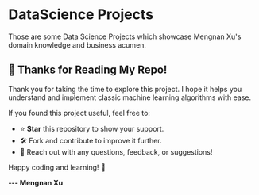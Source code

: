 # DataScience Projects
Those are some Data Science Projects which showcase Mengnan Xu's domain knowledge and business acumen.



## 🎉 Thanks for Reading My Repo!  

Thank you for taking the time to explore this project. I hope it helps you understand and implement classic machine learning algorithms with ease.  

If you found this project useful, feel free to:  
- ⭐ **Star** this repository to show your support.  
- 🛠️ Fork and contribute to improve it further.  
- 💬 Reach out with any questions, feedback, or suggestions!  

Happy coding and learning! 🚀  

**--- Mengnan Xu**
